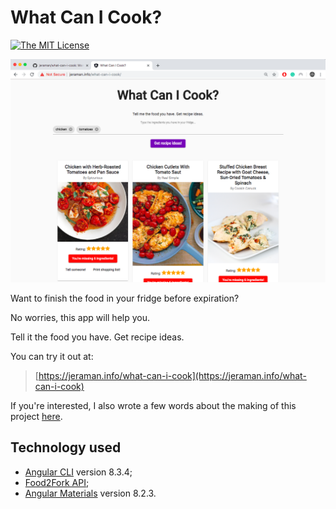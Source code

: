 # What Can I Cook?
[![The MIT License](https://img.shields.io/badge/license-MIT-orange.svg?color=blue&style=flat-square)](http://opensource.org/licenses/MIT)

[![screenshot](./research/images/screenshot.png "Screenshot")](https://jeraman.info/what-can-i-cook)

Want to finish the food in your fridge before expiration?

No worries, this app will help you.

Tell it the food you have. Get recipe ideas.

You can try it out at:
> [https://jeraman.info/what-can-i-cook](https://jeraman.info/what-can-i-cook)

If you're interested, I also wrote a few words about the making of this project [here](./research/readme.md).

## Technology used
- [Angular CLI](https://github.com/angular/angular-cli) version 8.3.4;
- [Food2Fork API](https://www.food2fork.com/about/api);
- [Angular Materials](https://material.angular.io/) version 8.2.3.

